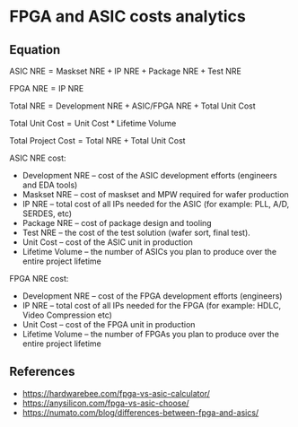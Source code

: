 # FPGA and ASIC costs analytics

## Equation

$\text{ASIC NRE} = \text{Maskset NRE} + \text{IP NRE} + \text{Package NRE} + \text{Test NRE}$

$\text{FPGA NRE} = \text{IP NRE}$

$\text{Total NRE} = \text{Development NRE} + \text{ASIC/FPGA NRE} + \text{Total Unit Cost}$

$\text{Total Unit Cost} = \text{Unit Cost} * \text{Lifetime Volume}$

$\text{Total Project Cost} = \text{Total NRE} + \text{Total Unit Cost}$

ASIC NRE cost:

- $\text{Development NRE}$ – cost of the ASIC development efforts (engineers and EDA tools)
- $\text{Maskset NRE}$ – cost of maskset and MPW required for wafer production
- $\text{IP NRE}$ – total cost of all IPs needed for the ASIC (for example: PLL, A/D, SERDES, etc)
- $\text{Package NRE}$ – cost of package design and tooling
- $\text{Test NRE}$ – the cost of the test solution (wafer sort, final test).
- $\text{Unit Cost}$ – cost of the ASIC unit in production
- $\text{Lifetime Volume}$ – the number of ASICs you plan to produce over the entire project lifetime

FPGA NRE cost:

- $\text{Development NRE}$ – cost of the FPGA development efforts (engineers)
- $\text{IP NRE}$ – total cost of all IPs needed for the FPGA (for example: HDLC, Video Compression etc)
- $\text{Unit Cost}$ – cost of the FPGA unit in production
- $\text{Lifetime Volume}$ – the number of FPGAs you plan to produce over the entire project lifetime

## References

- <https://hardwarebee.com/fpga-vs-asic-calculator/>
- <https://anysilicon.com/fpga-vs-asic-choose/>
- <https://numato.com/blog/differences-between-fpga-and-asics/>

